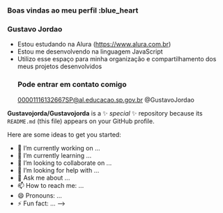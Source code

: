 ### Boas vindas ao meu perfil :blue_heart

### Gustavo Jordao
- Estou estudando na Alura (https://www.alura.com.br)
- Estou me desenvolvendo na linguagem JavaScript
- Utilizo esse espaço para minha organização e compartilhamento dos meus projetos desenvolvidos
  ### Pode entrar em contato comigo
  00001116132667SP@al.educacao.sp.gov.br
  @GustavoJordao

**Gustavojorda/Gustavojorda** is a ✨ _special_ ✨ repository because its `README.md` (this file) appears on your GitHub profile.

Here are some ideas to get you started:

- 🔭 I’m currently working on ...
- 🌱 I’m currently learning ...
- 👯 I’m looking to collaborate on ...
- 🤔 I’m looking for help with ...
- 💬 Ask me about ...
- 📫 How to reach me: ...
- 😄 Pronouns: ...
- ⚡ Fun fact: ...
-->
